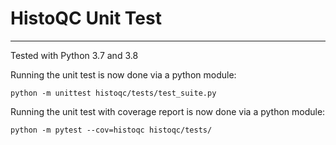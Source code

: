 # HistoQC Unit Test
---

Tested with Python 3.7 and 3.8

Running the unit test is now done via a python module:

```
python -m unittest histoqc/tests/test_suite.py
```

Running the unit test with coverage report is now done via a python module:

```
python -m pytest --cov=histoqc histoqc/tests/
```